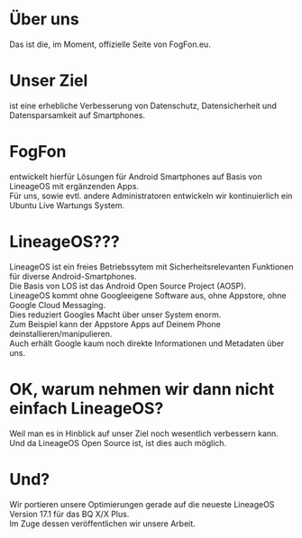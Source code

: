 # Über uns
Das ist die, im Moment, offizielle Seite von FogFon.eu.

# Unser Ziel 
ist eine erhebliche Verbesserung von Datenschutz, Datensicherheit und Datensparsamkeit auf Smartphones. 

# FogFon 
entwickelt hierfür Lösungen für Android Smartphones auf Basis von LineageOS mit ergänzenden Apps.  <br>
Für uns, sowie evtl. andere Administratoren entwickeln wir kontinuierlich ein Ubuntu Live Wartungs System.

# LineageOS???
LineageOS ist ein freies Betriebssytem mit Sicherheitsrelevanten Funktionen für diverse Android-Smartphones.  <br>
Die Basis von LOS ist das Android Open Source Project (AOSP).  <br>
LineageOS kommt ohne Googleeigene Software aus, ohne Appstore, ohne Google Cloud Messaging.  <br>
Dies reduziert Googles Macht über unser System enorm.  <br>
Zum Beispiel kann der Appstore Apps auf Deinem Phone deinstallieren/manipulieren.  <br>
Auch erhält Google kaum noch direkte Informationen und Metadaten über uns.  <br>

# OK, warum nehmen wir dann nicht einfach LineageOS?
Weil man es in Hinblick auf unser Ziel noch wesentlich verbessern kann.  <br>
Und da LineageOS Open Source ist, ist dies auch möglich.

# Und?
Wir portieren unsere Optimierungen gerade auf die neueste LineageOS Version 17.1 für das BQ X/X Plus.  <br>
Im Zuge dessen veröffentlichen wir unsere Arbeit.


